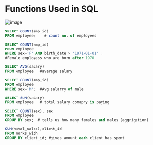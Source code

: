 # Functions Used in SQL 

![image](https://user-images.githubusercontent.com/102249128/201331265-83b7519b-940f-4d09-b60d-ec5ac60e5147.png)


```SQL
SELECT COUNT(emp_id)
FROM employee;    # count no. of employees 

SELECT COUNT(emp_id)
FROM employee  
WHERE sex='F' AND birth_date > '1971-01-01' ;
#Female employess who are born after 1970

SELECT AVG(salary)
FROM employee   #average salary

SELECT COUNT(emp_id)
FROM employee  
WHERE sex='M';  #Avg salarry of male

SELECT SUM(salary)
FROM employee   # total salary comapny is paying 

SELECT COUNT(sex), sex
FROM employee  
GROUP BY sex;  # tells us how many females and males (aggrigation)

SUM(total_sales),client_id
FROM works_with
GROUP BY client_id; #gives amount each client has spent

```
